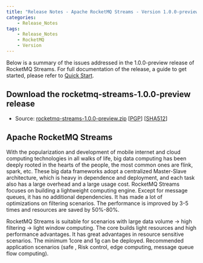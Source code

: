 ```yaml
---
title: "Release Notes - Apache RocketMQ Streams - Version 1.0.0-preview"
categories:
    - Release_Notes
tags:
    - Release_Notes
    - RocketMQ
    - Version
---
```


Below is a summary of the issues addressed in the 1.0.0-preview release of RocketMQ Streams. For full documentation of the release, a guide to get started, please refer to <a href='https://github.com/apache/rocketmq-streams'>Quick Start</a>.

<h2> Download the rocketmq-streams-1.0.0-preview release</h2>

* Source: [rocketmq-streams-1.0.0-preview.zip](https://archive.apache.org/dist/rocketmq/rocketmq-streams/1.0.0-preview/rocketmq-streams-1.0.0-preview.zip) [[PGP](https://archive.apache.org/dist/rocketmq/rocketmq-streams/1.0.0-preview/rocketmq-streams-1.0.0-preview.zip.asc)] [[SHA512](https://archive.apache.org/dist/rocketmq/rocketmq-streams/1.0.0-preview/rocketmq-streams-1.0.0-preview.zip.sha512)]


## Apache RocketMQ Streams

With the popularization and development of mobile internet and cloud computing technologies in all walks of life, big data computing has been deeply rooted in the hearts of the people, the most common ones are flink, spark, etc. These big data frameworks adopt a centralized Master-Slave architecture, which is heavy in dependence and deployment, and each task also has a large overhead and a large usage cost. RocketMQ Streams focuses on building a lightweight computing engine. Except for message queues, it has no additional dependencies. It has made a lot of optimizations on filtering scenarios. The performance is improved by 3-5 times and resources are saved by 50%-80%.

RocketMQ Streams is suitable for scenarios with large data volume -> high filtering -> light window computing. The core builds light resources and high performance advantages. It has great advantages in resource sensitive scenarios. The minimum 1core and 1g can be deployed. Recommended application scenarios (safe , Risk control, edge computing, message queue flow computing).


